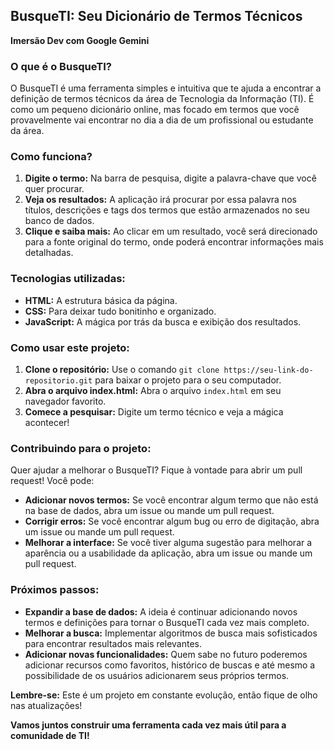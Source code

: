 ## **BusqueTI: Seu Dicionário de Termos Técnicos**
**Imersão Dev com Google Gemini**

### **O que é o BusqueTI?**

O BusqueTI é uma ferramenta simples e intuitiva que te ajuda a encontrar a definição de termos técnicos da área de Tecnologia da Informação (TI). É como um pequeno dicionário online, mas focado em termos que você provavelmente vai encontrar no dia a dia de um profissional ou estudante da área.

### **Como funciona?**

1. **Digite o termo:** Na barra de pesquisa, digite a palavra-chave que você quer procurar.
2. **Veja os resultados:** A aplicação irá procurar por essa palavra nos títulos, descrições e tags dos termos que estão armazenados no seu banco de dados.
3. **Clique e saiba mais:** Ao clicar em um resultado, você será direcionado para a fonte original do termo, onde poderá encontrar informações mais detalhadas.

### **Tecnologias utilizadas:**

* **HTML:** A estrutura básica da página.
* **CSS:** Para deixar tudo bonitinho e organizado.
* **JavaScript:** A mágica por trás da busca e exibição dos resultados.

### **Como usar este projeto:**

1. **Clone o repositório:** Use o comando `git clone https://seu-link-do-repositorio.git` para baixar o projeto para o seu computador.
2. **Abra o arquivo index.html:** Abra o arquivo `index.html` em seu navegador favorito.
3. **Comece a pesquisar:** Digite um termo técnico e veja a mágica acontecer!

### **Contribuindo para o projeto:**

Quer ajudar a melhorar o BusqueTI? Fique à vontade para abrir um pull request! Você pode:

* **Adicionar novos termos:** Se você encontrar algum termo que não está na base de dados, abra um issue ou mande um pull request.
* **Corrigir erros:** Se você encontrar algum bug ou erro de digitação, abra um issue ou mande um pull request.
* **Melhorar a interface:** Se você tiver alguma sugestão para melhorar a aparência ou a usabilidade da aplicação, abra um issue ou mande um pull request.

### **Próximos passos:**

* **Expandir a base de dados:** A ideia é continuar adicionando novos termos e definições para tornar o BusqueTI cada vez mais completo.
* **Melhorar a busca:** Implementar algoritmos de busca mais sofisticados para encontrar resultados mais relevantes.
* **Adicionar novas funcionalidades:** Quem sabe no futuro poderemos adicionar recursos como favoritos, histórico de buscas e até mesmo a possibilidade de os usuários adicionarem seus próprios termos.

**Lembre-se:** Este é um projeto em constante evolução, então fique de olho nas atualizações!

**Vamos juntos construir uma ferramenta cada vez mais útil para a comunidade de TI!**
